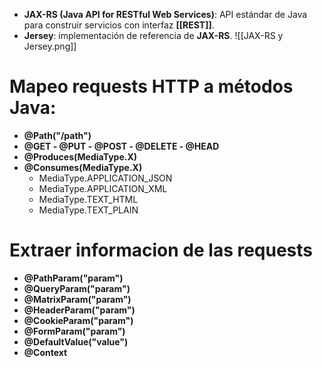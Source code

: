 - **JAX-RS (Java API for RESTful Web Services)**: API estándar de Java para construir servicios con interfaz **[[REST]]**.
- **Jersey**: implementación de referencia de **JAX-RS**.
![[JAX-RS y Jersey.png]]

# Mapeo requests HTTP a métodos Java:
- **@Path("/path")**
- **@GET - @PUT - @POST - @DELETE - @HEAD**
- **@Produces(MediaType.X)**
- **@Consumes(MediaType.X)**
	- MediaType.APPLICATION_JSON
	- MediaType.APPLICATION_XML
	- MediaType.TEXT_HTML
	- MediaType.TEXT_PLAIN

# Extraer informacion de las requests
- **@PathParam("param")**
- **@QueryParam("param")**
- **@MatrixParam("param")**
- **@HeaderParam("param")**
- **@CookieParam("param")**
- **@FormParam("param")**
- **@DefaultValue("value")**
- **@Context**